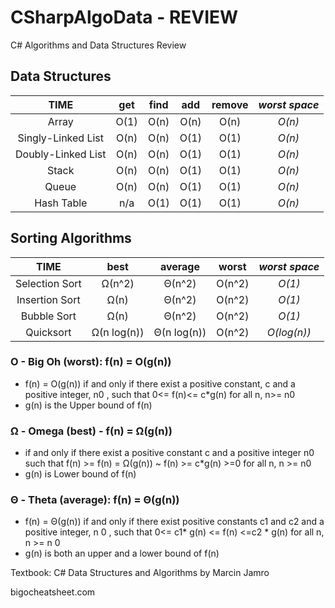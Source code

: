 # CSharpAlgoData - REVIEW

C# Algorithms and Data Structures
Review

## Data Structures

| TIME | get | find | add | remove | *worst space* |
| :---: | :---: | :---: | :---: | :---: | :---: |
| Array | O(1) | O(n) | O(n) | O(n) | *O(n)* |
| Singly-Linked List | O(n) | O(n) | O(1) | O(1) | *O(n)* |
| Doubly-Linked List | O(n) | O(n) | O(1) | O(1) | *O(n)* |
| Stack | O(n) | O(n) | O(1) | O(1) | *O(n)* |
| Queue | O(n) | O(n) | O(1) | O(1) | *O(n)* |
| Hash Table | n/a | O(1) | O(1) | O(1) | *O(n)* |

## Sorting Algorithms

| TIME | best | average | worst | *worst space* |
| :---: | :---: | :---: | :---: | :---: |
| Selection Sort | Ω(n^2) | Θ(n^2) | O(n^2) | *O(1)* |
| Insertion Sort | Ω(n) | Θ(n^2) | O(n^2) | *O(1)* |
| Bubble Sort | Ω(n) | Θ(n^2) | O(n^2) | *O(1)* |
| Quicksort | Ω(n log(n)) | Θ(n log(n)) | O(n^2) | *O(log(n))* |

### O - Big Oh (worst): f(n) = O(g(n))
- f(n) = O(g(n)) if and only if there exist a positive constant, c and a positive integer, n0 , such that 0<= f(n)<= c*g(n) for all n, n>= n0
- g(n) is the Upper bound of f(n)
### Ω - Omega (best) - f(n) = Ω(g(n))
- if and only if there exist a positive constant c and a positive integer n0 such that f(n) >= f(n) = Ω(g(n)) ~ f(n) >= c*g(n) >=0 for all n, n >= n0 
- g(n) is Lower bound of f(n)
### Θ - Theta (average): f(n) = Θ(g(n))
- f(n) = Θ(g(n)) if and only if there exist positive constants c1 and c2 and a positive integer, n 0 , such that 0<= c1* g(n) <= f(n) <=c2 * g(n) for all n, n >= n 0
- g(n) is both an upper and a lower bound of f(n)

Textbook: C# Data Structures and Algorithms by Marcin Jamro

bigocheatsheet.com
